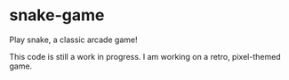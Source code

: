 # snake-game
Play snake, a classic arcade game!

This code is still a work in progress. I am working on a retro, pixel-themed game.

